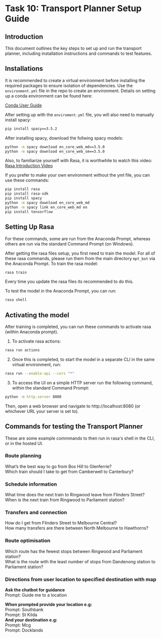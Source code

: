  # Task 10: Transport Planner Setup Guide

## Introduction

This document outlines the key steps to set up and run the transport planner, including installation instructions and commands to test features.

## Installations

It is recommended to create a virtual environment before installing the required packages to ensure isolation of dependencies. Use the `environment.yml` file in the repo to create an environment. Details on setting up a conda environment can be found here:

[Conda User Guide](https://docs.conda.io/projects/conda/en/latest/user-guide/tasks/manage-environments.html)

After setting up with the `enviroment.yml` file, you will also need to manually install spacy:

```bash
pip install spacy==3.5.2
```

After installing spacy, download the follwing spacy models:
```bash
python -m spacy download en_core_web_md==3.5.0
python -m spacy download en_core_web_sm==3.5.0
```

Also, to familiarize yourself with Rasa, it is worthwhile to watch this video:
[Rasa Introduction Video](https://www.youtube.com/watch?v=Co7QtrJBkpY)


If you prefer to make your own environment without the yml file, you can use these commands:

```bash
pip install rasa
pip install rasa-sdk
pip install spacy
python -m spacy download en_core_web_md
python -m spacy link en_core_web_md en
pip install tensorflow

```
## Setting Up Rasa

For these commands, some are run from the Anaconda Prompt, whereas others are run via the standard Command Prompt (on Windows). 

After getting the rasa files setup, you first need to train the model. For all of these rasa commands, please run them from the main directory `mpt_bot` via the Anaconda Prompt.
To train the rasa model:
```bash
rasa train
```
Every time you update the rasa files its recommended to do this.

To test the model in the Anaconda Prompt, you can run:
```bash
rasa shell
```

## Activating the model
After training is completed, you can run these commands to activate rasa (within Anaconda prompt).

1) To activate rasa actions:
```bash
rasa run actions
```

2) Once this is completed, to start the model in a separate CLI in the same virtual environment, run:
```bash
rasa run --enable-api --cors "*"
```

3) To access the UI on a simple HTTP server run the following command, within the standard Command Prompt:
```bash
python -m http.server 8080
```

Then, open a web browser and navigate to http://localhost:8080 (or whichever URL your server is set to).

## Commands for testing the Transport Planner

These are some example commmands to then run in rasa's shell in the CLI, or in the hosted UI.

### Route planning
What’s the best way to go from Box Hill to Glenferrie? <br>
Which train should I take to get from Camberwell to Canterbury? <br>
 
### Schedule information
What time does the next train to Ringwood leave from Flinders Street? <br>
When is the next train from Ringwood to Parliament station? <br>
 
### Transfers and connection
How do I get from Flinders Street to Melbourne Central? <br>
How many transfers are there between North Melbourne to Hawthorns? <br>
 
### Route optimisation
Which route has the fewest stops between Ringwood and Parliament station? <br>
What is the route with the least number of stops from Dandenong station to Parliament station? <br>

### Directions from user location to specified destination with map
**Ask the chatbot for guidance** <br>
Prompt: Guide me to a location

**When prompted provide your location e.g:** <br>
Prompt: Southbank <br>
Prompt: St Kilda <br>
**And your destination e.g:** <br>
Prompt: Mcg <br>
Prompt: Docklands <br>
